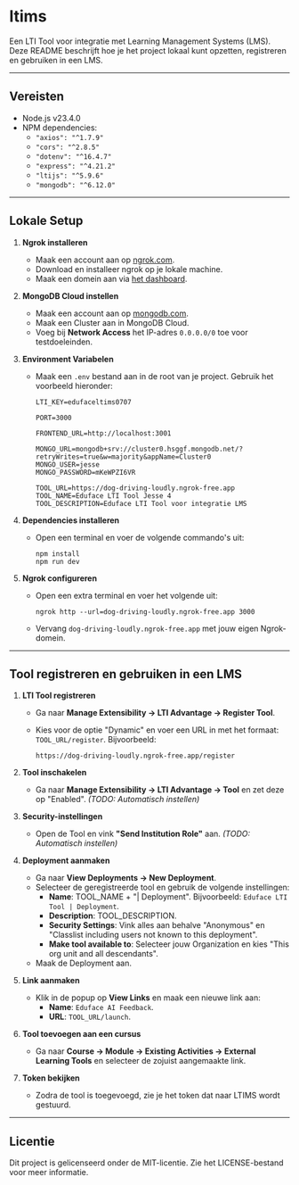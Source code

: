 # ltims

Een LTI Tool voor integratie met Learning Management Systems (LMS). Deze README beschrijft hoe je het project lokaal kunt opzetten, registreren en gebruiken in een LMS.

---

## Vereisten

- Node.js v23.4.0
- NPM dependencies:
  - `"axios": "^1.7.9"`
  - `"cors": "^2.8.5"`
  - `"dotenv": "^16.4.7"`
  - `"express": "^4.21.2"`
  - `"ltijs": "^5.9.6"`
  - `"mongodb": "^6.12.0"`

---

## Lokale Setup

1. **Ngrok installeren**
   - Maak een account aan op [ngrok.com](https://ngrok.com).
   - Download en installeer ngrok op je lokale machine.
   - Maak een domein aan via [het dashboard](https://dashboard.ngrok.com/domains).

2. **MongoDB Cloud instellen**
   - Maak een account aan op [mongodb.com](https://mongodb.com).
   - Maak een Cluster aan in MongoDB Cloud.
   - Voeg bij **Network Access** het IP-adres `0.0.0.0/0` toe voor testdoeleinden.

3. **Environment Variabelen**
   - Maak een `.env` bestand aan in de root van je project. Gebruik het voorbeeld hieronder:
     
     ```
     LTI_KEY=edufaceltims0707
     
     PORT=3000
     
     FRONTEND_URL=http://localhost:3001
     
     MONGO_URL=mongodb+srv://cluster0.hsggf.mongodb.net/?retryWrites=true&w=majority&appName=Cluster0
     MONGO_USER=jesse
     MONGO_PASSWORD=mKeWPZI6VR
     
     TOOL_URL=https://dog-driving-loudly.ngrok-free.app
     TOOL_NAME=Eduface LTI Tool Jesse 4
     TOOL_DESCRIPTION=Eduface LTI Tool voor integratie LMS
     ```

4. **Dependencies installeren**
   - Open een terminal en voer de volgende commando's uit:
     
     ```
     npm install
     npm run dev
     ```

5. **Ngrok configureren**
   - Open een extra terminal en voer het volgende uit:
     
     ```
     ngrok http --url=dog-driving-loudly.ngrok-free.app 3000
     ```
   - Vervang `dog-driving-loudly.ngrok-free.app` met jouw eigen Ngrok-domein.

---

## Tool registreren en gebruiken in een LMS

1. **LTI Tool registreren**
   - Ga naar **Manage Extensibility -> LTI Advantage -> Register Tool**.
   - Kies voor de optie "Dynamic" en voer een URL in met het formaat: `TOOL_URL/register`. Bijvoorbeeld:
     
     ```
     https://dog-driving-loudly.ngrok-free.app/register
     ```

2. **Tool inschakelen**
   - Ga naar **Manage Extensibility -> LTI Advantage -> Tool** en zet deze op "Enabled". *(TODO: Automatisch instellen)*

3. **Security-instellingen**
   - Open de Tool en vink **"Send Institution Role"** aan. *(TODO: Automatisch instellen)*

4. **Deployment aanmaken**
   - Ga naar **View Deployments -> New Deployment**.
   - Selecteer de geregistreerde tool en gebruik de volgende instellingen:
     - **Name**: TOOL_NAME + "| Deployment". Bijvoorbeeld: `Eduface LTI Tool | Deployment`.
     - **Description**: TOOL_DESCRIPTION.
     - **Security Settings**: Vink alles aan behalve "Anonymous" en "Classlist including users not known to this deployment".
     - **Make tool available to**: Selecteer jouw Organization en kies "This org unit and all descendants".
   - Maak de Deployment aan.

5. **Link aanmaken**
   - Klik in de popup op **View Links** en maak een nieuwe link aan:
     - **Name**: `Eduface AI Feedback`.
     - **URL**: `TOOL_URL/launch`.

6. **Tool toevoegen aan een cursus**
   - Ga naar **Course -> Module -> Existing Activities -> External Learning Tools** en selecteer de zojuist aangemaakte link.

7. **Token bekijken**
   - Zodra de tool is toegevoegd, zie je het token dat naar LTIMS wordt gestuurd.

---

## Licentie

Dit project is gelicenseerd onder de MIT-licentie. Zie het LICENSE-bestand voor meer informatie.
